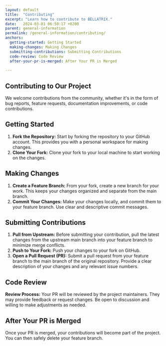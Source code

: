 ```yaml
---
layout: default
title:  "Contributing"
excerpt: "Learn how to contribute to BELLATRIX."
date:   2024-03-01 06:50:17 +0200
parent: general-information
permalink: /general-information/contributing/
anchors:
  getting-started: Getting Started
  making-changes: Making Changes
  submitting-contributions: Submitting Contributions
  code-review: Code Review
  after-your-pr-is-merged: After Your PR is Merged
 
---
```

Contributing to Our Project
--------
We welcome contributions from the community, whether it's in the form of bug reports, feature requests, documentation improvements, or code contributions.

Getting Started
--------
1.  **Fork the Repository:** Start by forking the repository to your GitHub account. This provides you with a personal workspace for making changes.
2.  **Clone Your Fork:** Clone your fork to your local machine to start working on the changes.

Making Changes
--------
1.  **Create a Feature Branch:** From your fork, create a new branch for your work. This keeps your changes organized and separate from the main branch.
2.  **Commit Your Changes:** Make your changes locally, and commit them to your feature branch. Use clear and descriptive commit messages.

Submitting Contributions
--------
1.  **Pull from Upstream:** Before submitting your contribution, pull the latest changes from the upstream main branch into your feature branch to minimize merge conflicts.
2.  **Push to Your Fork:** Push your changes to your fork on GitHub.
3.  **Open a Pull Request (PR):** Submit a pull request from your feature branch to the main branch of the original repository. Provide a clear description of your changes and any relevant issue numbers.

Code Review
--------
**Review Process:** Your PR will be reviewed by the project maintainers. They may provide feedback or request changes. Be open to discussion and willing to make adjustments as needed.

After Your PR is Merged
--------
Once your PR is merged, your contributions will become part of the project. You can then safely delete your feature branch.